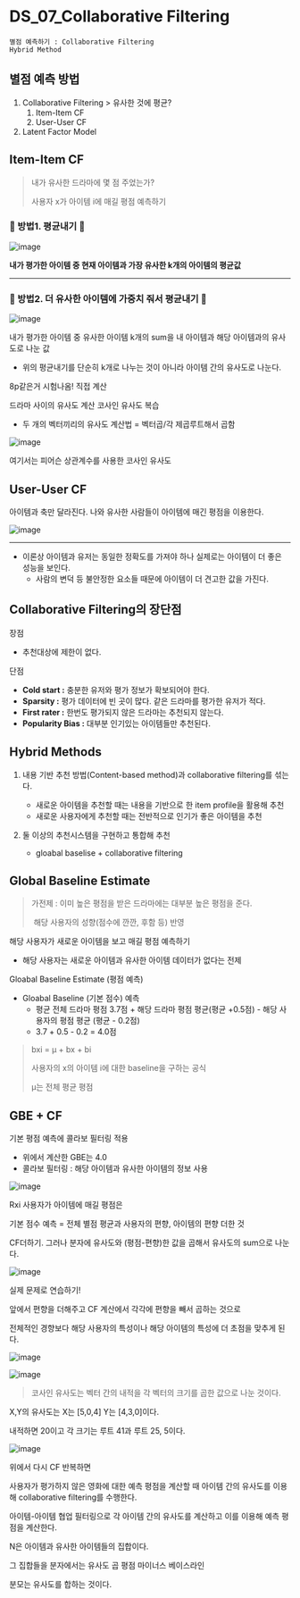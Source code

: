 # DS_07_Collaborative Filtering

```
별점 예측하기 : Collaborative Filtering
Hybrid Method
```

## 별점 예측 방법

1. Collaborative Filtering > 유사한 것에 평균?
   1. Item-Item CF
   2. User-User CF
2. Latent Factor Model



## Item-Item CF

>  내가 유사한 드라마에 몇 점 주었는가?
>
>  사용자 x가 아이템 i에 매길 평점 예측하기

### 🍏 방법1. 평균내기 🍏

![image](https://github.com/hhzzzk/studyLog/assets/67236054/cba0f2f1-27e2-45ef-bd97-dd52c3135fa3)

**내가 평가한 아이템 중 현재 아이템과 가장 유사한 k개의 아이템의 평균값**

---

### 🍏 방법2. 더 유사한 아이템에 가중치 줘서 평균내기 🍏

![image](https://github.com/hhzzzk/studyLog/assets/67236054/fe837f5a-edf6-455e-991e-795154042e48)



내가 평가한 아이템 중 유사한 아이템 k개의 sum을 내 아이템과 해당 아이템과의 유사도로 나눈 값

- 위의 평균내기를 단순히 k개로 나누는 것이 아니라 아이템 간의 유사도로 나눈다.



8p같은거 시험나옴! 직접 계산

드라마 사이의 유사도 계산 코사인 유사도 복습

- 두 개의 벡터끼리의 유사도 계산법 = 벡터곱/각 제곱루트해서 곱함

![image](https://github.com/hhzzzk/studyLog/assets/67236054/061e50f1-b02f-45a2-abfa-b5633c38a16f)

여기서는 피어슨 상관계수를 사용한 코사인 유사도



## User-User CF

아이템과 축만 달라진다. 나와 유사한 사람들이 아이템에 매긴 평점을 이용한다.

![image](https://github.com/hhzzzk/studyLog/assets/67236054/2e4eccdb-b784-4272-a128-fd2e027a50dd)

---

- 이론상 아이템과 유저는 동일한 정확도를 가져야 하나 실제로는 아이템이 더 좋은 성능을 보인다.
  - 사람의 변덕 등 불안정한 요소들 때문에 아이템이 더 견고한 값을 가진다.

## Collaborative Filtering의 장단점

장점

- 추천대상에 제한이 없다.

단점

- **Cold start :** 충분한 유저와 평가 정보가 확보되어야 한다.
- **Sparsity :** 평가 데이터에 빈 곳이 많다. 같은 드라마를 평가한 유저가 적다.
- **First rater :** 한번도 평가되지 않은 드라마는 추천되지 않는다.
- **Popularity Bias :** 대부분 인기있는 아이템들만 추천된다.



## Hybrid Methods

1. 내용 기반 추천 방법(Content-based method)과 collaborative filtering를 섞는다.
   - 새로운 아이템을 추천할 때는 내용을 기반으로 한 item profile을 활용해 추천
   - 새로운 사용자에게 추천할 때는 전반적으로 인기가 좋은 아이템을 추천


2. 둘 이상의 추천시스템을 구현하고 통합해 추천
   - gloabal baselise + collaborative filtering



## Global Baseline Estimate

> 가전제 : 이미 높은 평점을 받은 드라마에는 대부분 높은 평점을 준다.
>
> ​		해당 사용자의 성향(점수에 깐깐, 후함 등) 반영

해당 사용자가 새로운 아이템을 보고 매길 평점 예측하기

- 해당 사용자는 새로운 아이템과 유사한 아이템 데이터가 없다는 전제



Gloabal Baseline Estimate (평점 예측)

- Gloabal Baseline (기본 점수) 예측
  - 평균 전체 드라마 평점 3.7점 + 해당 드라마 평점 평균(평균 +0.5점) - 해당 사용자의 평점 평균 (평균 - 0.2점)
  - 3.7 + 0.5 - 0.2 = 4.0점

> bxi = μ + bx + bi
>
> 사용자의 x의 아이템 i에 대한 baseline을 구하는 공식
>
> μ는 전체 평균 평점

## GBE + CF

기본 평점 예측에 콜라보 필터링 적용

- 위에서 계산한 GBE는 4.0
- 콜라보 필터링 : 해당 아이템과 유사한 아이템의 정보 사용

![image](https://github.com/hhzzzk/studyLog/assets/67236054/fe35cbc3-5f83-4df1-8e7f-36a0fcac466f)

Rxi 사용자가 아이템에 매길 평점은

기본 점수 예측 = 전체 별점 평균과 사용자의 편향, 아이템의 편향 더한 것

CF더하기. 그러나 분자에 유사도와 (평점-편향)한 값을 곱해서 유사도의 sum으로 나눈다.

![image](https://github.com/hhzzzk/studyLog/assets/67236054/90112c8f-0a1e-477b-b38a-412ec72070d8)

실제 문제로 연습하기!



앞에서 편향을 더해주고 CF 계산에서 각각에 편향을 빼서 곱하는 것으로

전체적인 경향보다 해당 사용자의 특성이나 해당 아이템의 특성에 더 초점을 맞추게 된다.



![image](https://github.com/hhzzzk/studyLog/assets/67236054/ece14191-d489-4049-a871-3f164b94f74b)



![image](https://github.com/hhzzzk/studyLog/assets/67236054/f1f4d749-3d84-4d55-a316-ab3682a92585)



>  코사인 유사도는 벡터 간의 내적을 각 벡터의 크기를 곱한 값으로 나눈 것이다.

X,Y의 유사도는 X는 [5,0,4] Y는 [4,3,0]이다.

내적하면 20이고 각 크기는 루트 41과 루트 25, 5이다.

![image](https://github.com/hhzzzk/studyLog/assets/67236054/8ad79efd-c8fd-416c-a10c-24e4dd23b093)



위에서 다시 CF 반복하면

사용자가 평가하지 않은 영화에 대한 예측 평점을 계산할 때 아이템 간의 유사도를 이용해 collaborative filtering를 수행한다.

아이템-아이템 협업 필터링으로 각 아이템 간의 유사도를 계산하고 이를 이용해 예측 평점을 계산한다.

N은 아이템과 유사한 아이템들의 집합이다.

그 집합들을 분자에서는 유사도 곱 평점 마이너스 베이스라인

분모는 유사도를 합하는 것이다.

